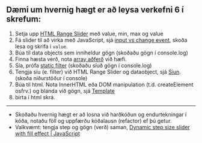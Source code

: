 ## Dæmi um hvernig hægt er að leysa verkefni 6 í skrefum:

1. Setja upp [HTML Range Slider](https://developer.mozilla.org/en-US/docs/Web/HTML/Element/input/range) með value, min, max og value
1. Fá slider til að virka með JavaScript, sjá [input vs change event](https://www.impressivewebs.com/onchange-vs-oninput-for-range-sliders/), skoða lesa og skrifa í `value`.
1. Búa til data objects sem inniheldur gögn (skoðaðu gögn í console.log)
1. Finna hæsta verð, nota [array aðferð](https://github.com/GunnarThorunnarson/FORR3JS05DU/wiki/S%C3%ADun#array-a%C3%B0fer%C3%B0ir) við hæfi. 
1. Sía, prófa [static filter](https://github.com/GunnarThorunnarson/FORR3JS05DU/blob/master/efnistok/staticFilter.js) (skoðaðu síuð gögn í console.log)
1. Tengja síu (e. filter) við  HTML Range Slider og dataobject, sjá [Síun](https://github.com/GunnarThorunnarson/FORR3JS05DU/wiki/S%C3%ADun).  (skoða niðurstöður í console)
1. Búa til html. Nota InnerHTML eða DOM manipulation (t.d. createElement osfrv.) og blanda við gögn, sjá [Template](https://github.com/GunnarThorunnarson/FORR3JS05DU/wiki/Template)
1. birta í html skrá.

---

- Skoðaðu hvernig hægt er að losna við harðkóðun og endurtekningar í kóða, notaðu föll og uppfærðu kóðalausn (refactor) ef þú getur.
- Valkvæmt: tengja step og gögn (verð) saman, [Dynamic step size slider with fill effect | JavaScript
](https://developer.mozilla.org/en-US/docs/Web/HTML/Element/input/range) 



